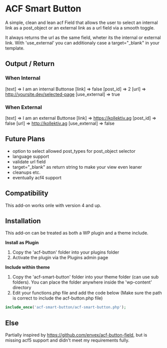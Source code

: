 # ACF Smart Button

A simple, clean and lean acf Field that allows the user to select an internal link as a post_object or an external link as a url field via a smooth toggle.

It always returns the url as the same field, wheter its the internal or external link. With 'use_external' you can additionaly case a target="_blank" in your template.

## Output / Return

### When Internal
[text] => I am an internal Buttonse
[link] => false
[post_id] => 2
[url] => http://yoursite.dev/selected-page
[use_external] => true

### When External
[text] => I am an external Buttonse
[link] => https://kollektiv.ag
[post_id] => false
[url] => http://kollektiv.ag
[use_external] => false

## Future Plans
- option to select allowed post_types for post_object selector
- language support
- validate url field
- target="_blank" as return string to make your view even leaner
- cleanups etc.
- eventually acf4 support

## Compatibility

This add-on works onle with version 4 and up.

## Installation

This add-on can be treated as both a WP plugin and a theme include.

**Install as Plugin**

1. Copy the 'acf-button' folder into your plugins folder
2. Activate the plugin via the Plugins admin page

**Include within theme**

1.	Copy the 'acf-smart-button' folder into your theme folder (can use sub folders). You can place the folder anywhere inside the 'wp-content' directory
2.	Edit your functions.php file and add the code below (Make sure the path is correct to include the acf-button.php file)

```php
include_once('acf-smart-button/acf-smart-button.php');
```

## Else

Partially inspired by https://github.com/envex/acf-button-field, but is missing acf5 support and didn't meet my requirements fully.